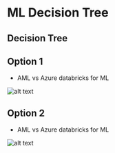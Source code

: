# ML Decision Tree

## Decision Tree

## Option 1

- AML vs Azure databricks for ML

![alt text](https://github.com/balakreshnan/Samples2021/blob/main/AzureML/images/mldecision1.jpg "Service Health")

## Option 2

- AML vs Azure databricks for ML

![alt text](https://github.com/balakreshnan/Samples2021/blob/main/AzureML/images/mldecision2.jpg "Service Health")